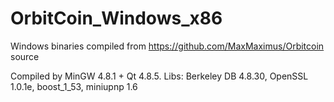 OrbitCoin_Windows_x86
=====================

Windows binaries compiled from https://github.com/MaxMaximus/Orbitcoin source

Compiled by MinGW 4.8.1 + Qt 4.8.5. Libs: Berkeley DB 4.8.30, OpenSSL 1.0.1e, boost_1_53, miniupnp 1.6
